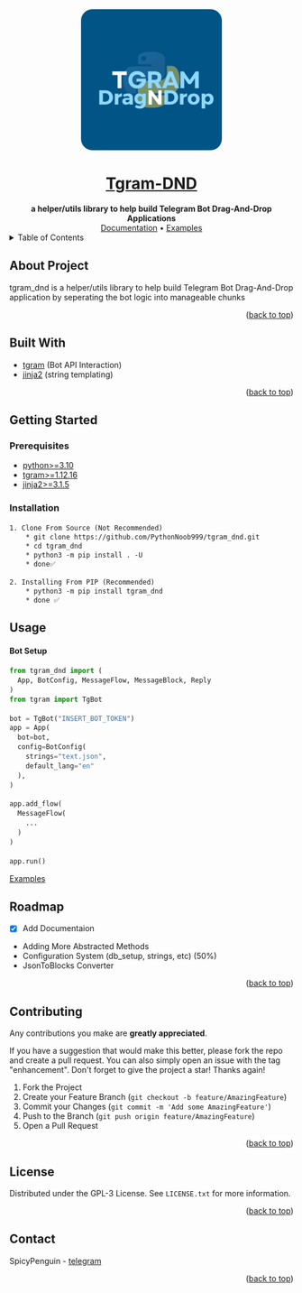 
<div align="center"> <img src="resources/tgram_dnd.svg" width=250 width=250> <a href="https://github.com/PythonNoob999/tgram_dnd"><h1>Tgram-DND</h1></a>  <b>a helper/utils library to help build Telegram Bot Drag-And-Drop Applications</b> <br> <a href="https://tgram-dnd.readthedocs.io/en/latest/index.html">Documentation</a> • <a href="https://github.com/PythonNoob999/tgram_dnd/tree/main/examples">Examples</a> </div>

<!-- TABLE OF CONTENTS -->
<details>
  <summary>Table of Contents</summary>
  <ol>
    <li>
      <a href="#about-the-project">About The Project</a>
      <ul>
        <li><a href="#built-with">Built With</a></li>
      </ul>
    </li>
    <li>
      <a href="#getting-started">Getting Started</a>
      <ul>
        <li><a href="#prerequisites">Prerequisites</a></li>
        <li><a href="#installation">Installation</a></li>
      </ul>
    </li>
    <li><a href="#usage">Usage</a></li>
    <li><a href="#roadmap">Roadmap</a></li>
    <li><a href="#contributing">Contributing</a></li>
    <li><a href="#license">License</a></li>
    <li><a href="#contact">Contact</a></li>
    <li><a href="#acknowledgments">Acknowledgments</a></li>
  </ol>
</details>

<!-- ABOUT THE PROJECT -->
## About Project

tgram_dnd is a helper/utils library to help build Telegram Bot Drag-And-Drop application
by seperating the bot logic into manageable chunks

<p align="right">(<a href="#readme-top">back to top</a>)</p>

## Built With
* [tgram](https://github.com/z44d/tgram) (Bot API Interaction)
* [jinja2](https://jinja.palletsprojects.com/en/stable/) (string templating)
<p align="right">(<a href="#readme-top">back to top</a>)</p>


## Getting Started

### Prerequisites

* [python>=3.10](https://www.python.org/)
* [tgram>=1.12.16](https://github.com/z44d/tgram/releases/tag/v1.12.6)
* [jinja2>=3.1.5](https://github.com/pallets/jinja/releases/tag/3.1.5)

### Installation

    1. Clone From Source (Not Recommended)
        * git clone https://github.com/PythonNoob999/tgram_dnd.git
        * cd tgram_dnd
        * python3 -m pip install . -U
        * done✅
    
    2. Installing From PIP (Recommended)
        * python3 -m pip install tgram_dnd
        * done ✅

## Usage

#### Bot Setup
```python
from tgram_dnd import (
  App, BotConfig, MessageFlow, MessageBlock, Reply
)
from tgram import TgBot

bot = TgBot("INSERT_BOT_TOKEN")
app = App(
  bot=bot,
  config=BotConfig(
    strings="text.json",
    default_lang="en"
  ),
)

app.add_flow(
  MessageFlow(
    ...
  )
)

app.run()
```

[Examples](https://github.com/PythonNoob999/tgram_dnd/tree/main/examples)

## Roadmap
- [X] Add Documentaion
- Adding More Abstracted Methods
- Configuration System (db_setup, strings, etc) (50%)
- JsonToBlocks Converter
<p align="right">(<a href="#readme-top">back to top</a>)</p>


<!-- CONTRIBUTING -->
## Contributing

Any contributions you make are **greatly appreciated**.

If you have a suggestion that would make this better, please fork the repo and create a pull request. You can also simply open an issue with the tag "enhancement".
Don't forget to give the project a star! Thanks again!

1. Fork the Project
2. Create your Feature Branch (`git checkout -b feature/AmazingFeature`)
3. Commit your Changes (`git commit -m 'Add some AmazingFeature'`)
4. Push to the Branch (`git push origin feature/AmazingFeature`)
5. Open a Pull Request

<p align="right">(<a href="#readme-top">back to top</a>)</p>

<!-- LICENSE -->
## License

Distributed under the GPL-3 License. See `LICENSE.txt` for more information.

<p align="right">(<a href="#readme-top">back to top</a>)</p>



<!-- CONTACT -->
## Contact

SpicyPenguin - [telegram](https://t.me/kerolis55463)

<p align="right">(<a href="#readme-top">back to top</a>)</p>